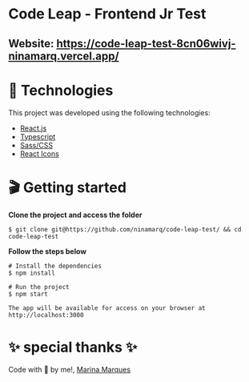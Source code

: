 # Code Leap - Frontend Jr Test
## Website: https://code-leap-test-8cn06wivj-ninamarq.vercel.app/

# 📁 Technologies #
This project was developed using the following technologies:

* <a href="https://reactjs.org/">React.js</a>
* <a href="https://www.typescriptlang.org/">Typescript</a>
* <a href="https://sass-lang.com/">Sass/CSS</a>
* <a href="https://react-icons.github.io/react-icons/">React Icons</a>

# 🎬 Getting started #
**Clone the project and access the folder**
~~~
$ git clone git@https://github.com/ninamarq/code-leap-test/ && cd code-leap-test
~~~
**Follow the steps below**
~~~
# Install the dependencies
$ npm install
~~~

~~~
# Run the project
$ npm start
~~~

~~~
The app will be available for access on your browser at http://localhost:3000
~~~
# ✨ special thanks ✨ #
Code with 💙 by me!, [Marina Marques](https://www.linkedin.com/in/marina-marqueso/)
